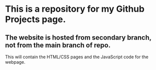 # This is a repository for my Github Projects page.

## The website is hosted from secondary branch, not from the main branch of repo.

This will contain the HTML/CSS pages and the JavaScript code for the webpage.

